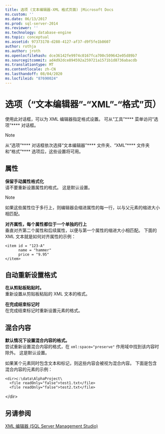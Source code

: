 ```yaml
---
title: 选项 (文本编辑器-XML 格式页面) |Microsoft Docs
ms.custom: ''
ms.date: 06/13/2017
ms.prod: sql-server-2014
ms.reviewer: ''
ms.technology: database-engine
ms.topic: conceptual
ms.assetid: 97373178-d288-4127-af37-d9f5fe1b8607
author: rothja
ms.author: jroth
ms.openlocfilehash: dce36142fe9974c0167fca700c509642e05d89b7
ms.sourcegitcommit: ad4d92dce894592a259721a1571b1d8736abacdb
ms.translationtype: MT
ms.contentlocale: zh-CN
ms.lasthandoff: 08/04/2020
ms.locfileid: "87690024"
---
```

# <a name="options-text-editor---xml---formatting-page"></a>选项（“文本编辑器”-“XML”-“格式”页）

使用此对话框，可以为 XML 编辑器指定格式设置。 可从“工具”**** 菜单访问“选项”**** 对话框。  
  
> [!NOTE]  
> 从“选项”**** 对话框依次选择“文本编辑器”**** 文件夹、“XML”**** 文件夹和“格式”**** 选项后，这些设置将可用。  
  
## <a name="attributes"></a>属性  
 **保留手动属性格式化**  
 请不要重新设置属性的格式。 这是默认设置。  
  
> [!NOTE]  
>  如果这些属性位于多行上，则编辑器会缩进属性的每一行，以与父元素的缩进大小相匹配。  
  
 **对齐属性，每个属性都位于一个单独的行上**  
 垂直对齐第二个属性和后续属性，以便与第一个属性的缩进大小相匹配。 下面的 XML 文本就是如何对齐属性的示例：  
  
```  
<item id = "123-A"  
      name = "hammer"  
      price = "9.95"  
</item>  
```  
  
## <a name="auto-reformat"></a>自动重新设置格式  
 **在从剪贴板粘贴时。**  
 重新设置从剪贴板粘贴的 XML 文本的格式。  
  
 **在完成结束标记时**  
 在完成结束标记时重新设置元素的格式。  
  
## <a name="mixed-content"></a>混合内容  
 **默认情况下设置混合内容的格式。**  
 尝试重新设置混合内容的格式，在 `xml:space="preserve"` 作用域中找到该内容时除外。 这是默认设置。  
  
 如果某个元素同时包含文本和标记，则这些内容会被视为混合内容。 下面是包含混合内容的元素的示例：  
  
```  
<dir>c:\data\AlphaProject\  
  <file readOnly="false">test1.txt</file>  
  <file readOnly="false">test2.txt</file>  
```  
  
 \</dir>  
  
## <a name="see-also"></a>另请参阅  
 [XML 编辑器 (SQL Server Management Studio)](../ssms/sql-server-management-studio-ssms.md)  
